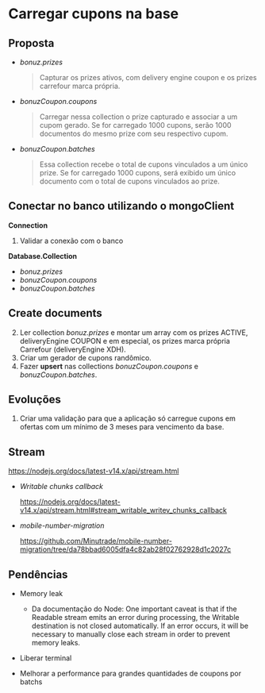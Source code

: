 # Carregar cupons na base

## Proposta

- _bonuz.prizes_

  > Capturar os prizes ativos, com delivery engine coupon e os prizes carrefour marca própria.

- _bonuzCoupon.coupons_

  > Carregar nessa collection o prize capturado e associar a um cupom gerado. Se for carregado 1000 cupons, serão 1000 documentos do mesmo prize com seu respectivo cupom.

- _bonuzCoupon.batches_
  > Essa collection recebe o total de cupons vinculados a um único prize. Se for carregado 1000 cupons, será exibido um único documento com o total de cupons vinculados ao prize.

## Conectar no banco utilizando o mongoClient

**Connection**

1. Validar a conexão com o banco

**Database.Collection**

- _bonuz.prizes_
- _bonuzCoupon.coupons_
- _bonuzCoupon.batches_

## Create documents

2. Ler collection _bonuz.prizes_ e montar um array com os prizes ACTIVE, deliveryEngine COUPON e em especial, os prizes marca própria Carrefour (deliveryEngine XDH).
3. Criar um gerador de cupons randômico.
4. Fazer **upsert** nas collections _bonuzCoupon.coupons_ e _bonuzCoupon.batches_.

## Evoluções

1. Criar uma validação para que a aplicação só carregue cupons em ofertas com um mínimo de 3 meses para vencimento da base.

## Stream

https://nodejs.org/docs/latest-v14.x/api/stream.html

- _Writable chunks callback_

  https://nodejs.org/docs/latest-v14.x/api/stream.html#stream_writable_writev_chunks_callback

- _mobile-number-migration_

  https://github.com/Minutrade/mobile-number-migration/tree/da78bbad6005dfa4c82ab28f02762928d1c2027c

## Pendências

- Memory leak

  - Da documentação do Node: One important caveat is that if the Readable stream emits an error during processing, the Writable destination is not closed automatically. If an error occurs, it will be necessary to manually close each stream in order to prevent memory leaks.

- Liberar terminal

- Melhorar a performance para grandes quantidades de coupons por batchs